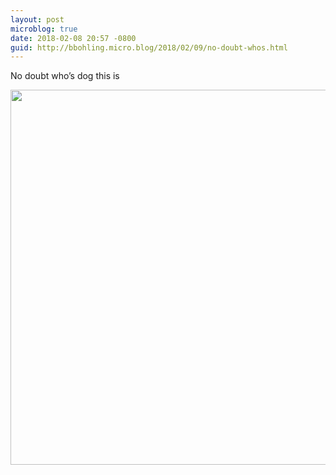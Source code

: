 ```yaml
---
layout: post
microblog: true
date: 2018-02-08 20:57 -0800
guid: http://bbohling.micro.blog/2018/02/09/no-doubt-whos.html
---
```

No doubt who’s dog this is

<img src="http://micro.brandonbohling.com/uploads/2018/36e02b8b9b.jpg" width="599" height="600" />
